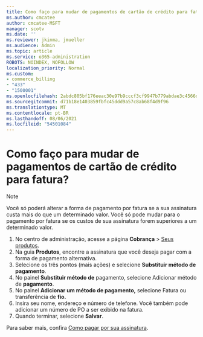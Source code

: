 ```yaml
---
title: Como faço para mudar de pagamentos de cartão de crédito para fatura?
ms.author: cmcatee
author: cmcatee-MSFT
manager: scotv
ms.date: ''
ms.reviewer: jkinma, jmueller
ms.audience: Admin
ms.topic: article
ms.service: o365-administration
ROBOTS: NOINDEX, NOFOLLOW
localization_priority: Normal
ms.custom:
- commerce_billing
- "433"
- "1500001"
ms.openlocfilehash: 2abdc805bf176eeac30e97b9cccf3cf9947b779abdae3c4566d354854a78b040
ms.sourcegitcommit: d71b18e1403859fbfc45ddd9a57c8ab68f4d9f96
ms.translationtype: MT
ms.contentlocale: pt-BR
ms.lasthandoff: 08/06/2021
ms.locfileid: "54501084"
---
```

# <a name="how-do-i-change-from-credit-card-payments-to-invoice"></a>Como faço para mudar de pagamentos de cartão de crédito para fatura?

> [!NOTE]
> Você só poderá alterar a forma de pagamento por fatura se a sua assinatura custa mais do que um determinado valor. Você só pode mudar para o pagamento por fatura se os custos de sua assinatura forem superiores a um determinado valor.

1. No centro de administração, acesse a página **Cobrança** > [Seus produtos](https://go.microsoft.com/fwlink/p/?linkid=842054).
2. Na guia **Produtos**, encontre a assinatura que você deseja pagar com a forma de pagamento alternativa.
3. Selecione os três pontos (mais ações) e selecione **Substituir método de pagamento**.
4. No painel **Substituir método de** pagamento, selecione Adicionar método de **pagamento**.
5. No painel **Adicionar um método de pagamento,** selecione Fatura ou transferência de **fio.**
6. Insira seu nome, endereço e número de telefone. Você também pode adicionar um número de PO a ser exibido na fatura.
7. Quando terminar, selecione **Salvar**.

Para saber mais, confira [Como pagar por sua assinatura](/microsoft-365/commerce/billing-and-payments/pay-for-your-subscription).